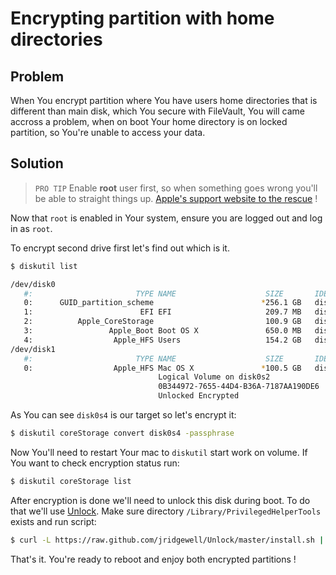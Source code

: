 # Encrypting partition with home directories

## Problem

When You encrypt partition where You have users home directories that is different than main disk, which You secure 
with FileVault, You will came accross a problem, when on boot Your home directory is on locked partition, so You're
unable to access your data.

## Solution

> `PRO TIP`
> Enable **root** user first, so when something goes wrong you'll be able to straight things up.
> [Apple's support website to the rescue](https://support.apple.com/en-us/HT204012) !

Now that `root` is enabled in Your system, ensure you are logged out and log in as `root`.

To encrypt second drive first let's find out which is it.

```bash
$ diskutil list

/dev/disk0
   #:                       TYPE NAME                    SIZE       IDENTIFIER
   0:      GUID_partition_scheme                        *256.1 GB   disk0
   1:                        EFI EFI                     209.7 MB   disk0s1
   2:          Apple_CoreStorage                         100.9 GB   disk0s2
   3:                 Apple_Boot Boot OS X               650.0 MB   disk0s3
   4:                  Apple_HFS Users                   154.2 GB   disk0s4
/dev/disk1
   #:                       TYPE NAME                    SIZE       IDENTIFIER
   0:                  Apple_HFS Mac OS X               *100.5 GB   disk1
                                 Logical Volume on disk0s2
                                 0B344972-7655-44D4-B36A-7187AA190DE6
                                 Unlocked Encrypted
```

As You can see `disk0s4` is our target so let's encrypt it:

```bash
$ diskutil coreStorage convert disk0s4 -passphrase
```

Now You'll need to restart Your mac to `diskutil` start work on volume.
If You want to check encryption status run:

```bash
$ diskutil coreStorage list
```

After encryption is done we'll need to unlock this disk during boot.
To do that we'll use [Unlock](https://github.com/jridgewell/unlock).
Make sure directory `/Library/PrivilegedHelperTools` exists and run script:

```bash
$ curl -L https://raw.github.com/jridgewell/Unlock/master/install.sh | bash 
```

That's it. You're ready to reboot and enjoy both encrypted partitions !
